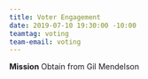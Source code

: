 ```yaml
---
title: Voter Engagement
date: 2019-07-10 19:30:00 -10:00
teamtag: voting
team-email: voting
---
```


**Mission**
Obtain from Gil Mendelson